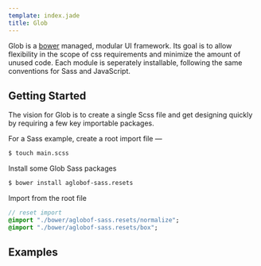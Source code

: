 ```yaml
---
template: index.jade
title: Glob
---
```


Glob is a [bower](http://bower.io) managed, modular UI framework. Its goal is to allow flexibility in the scope of css requirements and minimize the amount of unused code. Each module is seperately installable, following the same conventions for Sass and JavaScript.

## Getting Started

The vision for Glob is to create a single Scss file and get designing quickly by requiring a few key importable packages.

For a Sass example, create a root import file —
```bash
$ touch main.scss
```

Install some Glob Sass packages
```bash
$ bower install aglobof-sass.resets
```

Import from the root file
```sass
// reset import
@import "./bower/aglobof-sass.resets/normalize";
@import "./bower/aglobof-sass.resets/box";
```

## Examples
